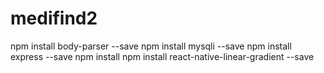 # medifind2
npm install body-parser --save
npm install mysqli --save
npm install express --save
npm install 
npm install react-native-linear-gradient --save
